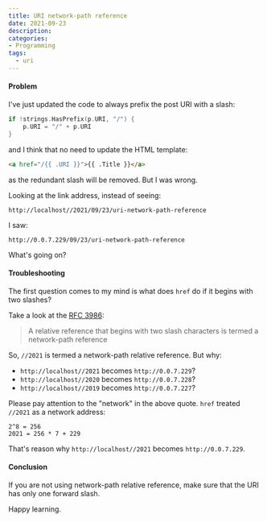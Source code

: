 ```yaml
---
title: URI network-path reference
date: 2021-09-23
description:
categories:
- Programming
tags:
  - uri
---
```

#### Problem

I've just updated the code to always prefix the post URI with a slash:

```go
if !strings.HasPrefix(p.URI, "/") {
    p.URI = "/" + p.URI
}
```

and I think that no need to update the HTML template:

```html
<a href="/{{ .URI }}">{{ .Title }}</a>
```

as the redundant slash will be removed. But I was wrong.

Looking at the link address, instead of seeing:

```
http://localhost//2021/09/23/uri-network-path-reference
```

I saw:

```
http://0.0.7.229/09/23/uri-network-path-reference
```

What's going on?

#### Troubleshooting

The first question comes to my mind is what does `href` do if it begins with two slashes?

Take a look at the [RFC 3986](https://datatracker.ietf.org/doc/html/rfc3986#section-4.2):

> A relative reference that begins with two slash characters is termed
a network-path reference

So, `//2021` is termed a network-path relative reference.
But why:

- `http://localhost//2021` becomes `http://0.0.7.229`?
- `http://localhost//2020` becomes `http://0.0.7.228`?
- `http://localhost//2019` becomes `http://0.0.7.227`?

Please pay attention to the "network" in the above quote.
`href` treated `//2021` as a network address:

```
2^8 = 256
2021 = 256 * 7 + 229
```

That's reason why `http://localhost//2021` becomes `http://0.0.7.229`.

#### Conclusion

If you are not using network-path relative reference, make sure that the URI has only one forward slash.

Happy learning.